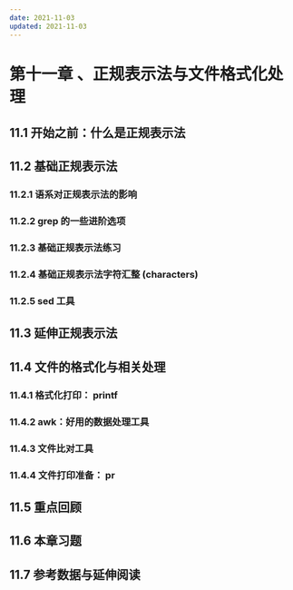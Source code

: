 ```yaml
---
date: 2021-11-03
updated: 2021-11-03
---
```


# 第十一章 、正规表示法与文件格式化处理

## 11.1 开始之前：什么是正规表示法

## 11.2 基础正规表示法

### 11.2.1 语系对正规表示法的影响

### 11.2.2 grep 的一些进阶选项

### 11.2.3 基础正规表示法练习

### 11.2.4 基础正规表示法字符汇整 (characters)

### 11.2.5 sed 工具

## 11.3 延伸正规表示法

## 11.4 文件的格式化与相关处理

### 11.4.1 格式化打印： printf

### 11.4.2 awk：好用的数据处理工具

### 11.4.3 文件比对工具

### 11.4.4 文件打印准备： pr

## 11.5 重点回顾

## 11.6 本章习题

## 11.7 参考数据与延伸阅读

